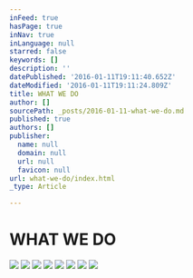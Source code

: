 ```yaml
---
inFeed: true
hasPage: true
inNav: true
inLanguage: null
starred: false
keywords: []
description: ''
datePublished: '2016-01-11T19:11:40.652Z'
dateModified: '2016-01-11T19:11:24.809Z'
title: WHAT WE DO
author: []
sourcePath: _posts/2016-01-11-what-we-do.md
published: true
authors: []
publisher:
  name: null
  domain: null
  url: null
  favicon: null
url: what-we-do/index.html
_type: Article

---
```

# WHAT WE DO
![](https://the-grid-user-content.s3-us-west-2.amazonaws.com/7d60eb7c-a032-4402-b30c-ff7676e043a2.jpg)
![](https://the-grid-user-content.s3-us-west-2.amazonaws.com/4012bbe3-01de-4399-b8f2-d347d927b2dc.jpg)
![](https://the-grid-user-content.s3-us-west-2.amazonaws.com/fab4d4b9-591e-41be-b301-108d681fe529.jpg)
![](https://the-grid-user-content.s3-us-west-2.amazonaws.com/37135ae5-8a91-44c2-9f30-cb004c8a0c7d.jpg)
![](https://the-grid-user-content.s3-us-west-2.amazonaws.com/9d90c59d-c4eb-490a-a1f3-e7690e2aa669.png)
![](https://the-grid-user-content.s3-us-west-2.amazonaws.com/a2ae9565-f9e7-4978-ab65-e9a99a39cc03.png)
![](https://the-grid-user-content.s3-us-west-2.amazonaws.com/e7ea07a2-f2fb-48c6-8ae8-404502f48f1b.png)
![](https://the-grid-user-content.s3-us-west-2.amazonaws.com/56b3e2da-3e1a-4a48-9c76-25dad78d888f.png)